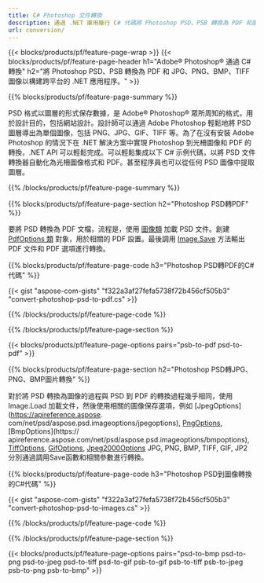 ```yaml
---
title: C# Photoshop 文件轉換
description: 通過 .NET 庫用幾行 C# 代碼將 Photoshop PSD、PSB 轉換為 PDF 和圖像，包括 BMP、JPG、PNG、TIFF。
url: conversion/
---
```


{{< blocks/products/pf/feature-page-wrap >}}
{{< blocks/products/pf/feature-page-header h1="Adobe® Photoshop® 通過 C# 轉換" h2="將 Photoshop PSD、PSB 轉換為 PDF 和 JPG、PNG、BMP、TIFF 圖像以構建跨平台的 .NET 應用程序。" >}}

{{% blocks/products/pf/feature-page-summary %}}

PSD 格式以圖層的形式保存數據，是 Adob​​e® Photoshop® 眾所周知的格式，用於設計目的，包括網站設計。設計師可以通過 Adob​​e Photoshop 輕鬆地將 PSD 圖層導出為單個圖像，包括 PNG、JPG、GIF、TIFF 等。為了在沒有安裝 Adob​​e Photoshop 的情況下在 .NET 解決方案中實現 Photoshop 到光柵圖像和 PDF 的轉換，.NET API 可以輕鬆完成。可以輕鬆集成以下 C# 示例代碼，以將 PSD 文件轉換器自動化為光柵圖像格式和 PDF。甚至程序員也可以從任何 PSD 圖像中提取圖層。


{{% /blocks/products/pf/feature-page-summary %}}

{{% blocks/products/pf/feature-page-section h2="Photoshop PSD轉PDF" %}}

要將 PSD 轉換為 PDF 文檔，流程是，使用 [圖像類](https://apireference.aspose.com/net/psd/aspose.psd/image) 加載 PSD 文件。創建 [PdfOptions 類](https://apireference.aspose.com/net/psd/aspose.psd.imageoptions/pdfoptions) 對象，用於相關的 PDF 設置。最後調用 [Image.Save](https://apireference.aspose.com/net/psd/aspose.psd.image/save/methods/3) 方法輸出 PDF 文件和 PDF 選項進行轉換。

{{% blocks/products/pf/feature-page-code h3="Photoshop PSD轉PDF的C#代碼" %}}

{{< gist "aspose-com-gists" "f322a3af27fefa5738f72b456cf505b3" "convert-photoshop-psd-to-pdf.cs" >}}

{{% /blocks/products/pf/feature-page-code %}}

{{% /blocks/products/pf/feature-page-section %}}

{{< blocks/products/pf/feature-page-options pairs="psb-to-pdf psd-to-pdf" >}}

{{% blocks/products/pf/feature-page-section h2="Photoshop PSD轉JPG、PNG、BMP圖片轉換" %}}

對於將 PSD 轉換為圖像的過程與 PSD 到 PDF 的轉換過程幾乎相同，使用 Image.Load 加載文件，然後使用相關的圖像保存選項，例如 [JpegOptions](https://apireference.aspose. com/net/psd/aspose.psd.imageoptions/jpegoptions), [PngOptions](https://apireference.aspose.com/net/psd/aspose.psd.imageoptions/pngoptions), [BmpOptions](https:// apireference.aspose.com/net/psd/aspose.psd.imageoptions/bmpoptions), [TiffOptions](https://apireference.aspose.com/net/psd/aspose.psd.imageoptions/tiffoptions), [GifOptions]( https://apireference.aspose.com/net/psd/aspose.psd.imageoptions/gifoptions), [Jpeg2000Options](https://apireference.aspose.com/net/psd/aspose.psd.imageoptions/jpeg2000options) JPG, PNG, BMP, TIFF, GIF, JP2 分別通過調用Save函數和相關參數進行轉換。


{{% blocks/products/pf/feature-page-code h3="Photoshop PSD到圖像轉換的C#代碼" %}}

{{< gist "aspose-com-gists" "f322a3af27fefa5738f72b456cf505b3" "convert-photoshop-psd-to-images.cs" >}}

{{% /blocks/products/pf/feature-page-code %}}

{{% /blocks/products/pf/feature-page-section %}}

{{< blocks/products/pf/feature-page-options pairs="psd-to-bmp psd-to-png psd-to-jpeg psd-to-tiff psd-to-gif psb-to-gif psb-to-tiff psb-to-jpeg psb-to-png psb-to-bmp" >}}

